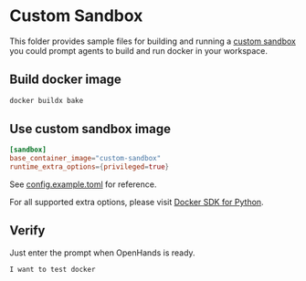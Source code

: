 # Custom Sandbox

This folder provides sample files for building and running a [custom sandbox](https://docs.all-hands.dev/modules/usage/how-to/custom-sandbox-guide) you could prompt agents to build and run docker in your workspace.

## Build docker image

```bash
docker buildx bake
```

## Use custom sandbox image

```toml
[sandbox]
base_container_image="custom-sandbox"
runtime_extra_options={privileged=true}
```

See [config.example.toml](config.example.toml) for reference.

For all supported extra options, please visit [Docker SDK for Python](https://docker-py.readthedocs.io/en/stable/containers.html#docker.models.containers.ContainerCollection.run).

## Verify

Just enter the prompt when OpenHands is ready.

```text
I want to test docker
```
